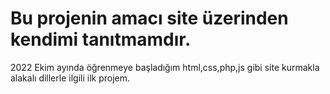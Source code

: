 # Bu projenin amacı site üzerinden kendimi tanıtmamdır.

2022 Ekim ayında öğrenmeye başladığım html,css,php,js gibi site kurmakla alakalı dillerle ilgili ilk projem.
